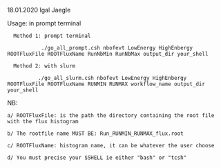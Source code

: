 18.01.2020 Igal Jaegle

Usage: in prompt terminal 

      Method 1: prompt terminal

      	       ./go_all_prompt.csh nbofevt LowEnergy HighEnbergy ROOTFluxFile ROOTFluxName RunNbMin RunNbMax output_dir your_shell

      Method 2: with slurm	       

              ./go_all_slurm.csh nbofevt LowEnergy HighEnbergy ROOTFluxFile ROOTFluxName RUNMIN RUNMAX workflow_name output_dir your_shell


NB: 
    
    a/ ROOTFluxFile: is the path the directory containing the root file with the flux histogram

    b/ The rootfile name MUST BE: Run_RUNMIN_RUNMAX_flux.root

    c/ ROOTFluxName: histogram name, it can be whatever the user choose

    d/ You must precise your $SHELL ie either "bash" or "tcsh"
